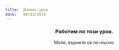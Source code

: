 ```yaml
---
title:  Дневен урок
date:   08/03/2018
---
```


### <center>Работим по този урок.</center>
<center>Моля, върнете се по-късно.</center>